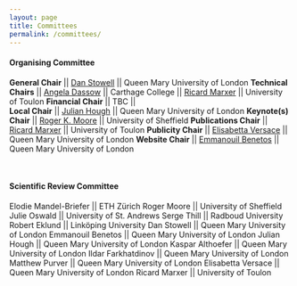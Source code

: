 ```yaml
---
layout: page
title: Committees
permalink: /committees/
--- 
```

 
#### Organising Committee   

**General Chair**       || [Dan Stowell](mailto:dan.stowell@qmul.ac.uk)          ||       Queen Mary University of London
**Technical Chairs**    || [Angela Dassow](mailto:adassow@carthage.edu)          ||       Carthage College
                        || [Ricard Marxer](mailto:ricard.marxer@lis-lab.fr)      ||       University of Toulon
**Financial Chair**     || TBC  ||       
**Local Chair**         || [Julian Hough](mailto:julian.hough:qmul.ac.uk)        ||       Queen Mary University of London
**Keynote(s) Chair**    || [Roger K. Moore](mailto:r.k.moore@sheffield.ac.uk)    ||       University of Sheffield
**Publications Chair**  || [Ricard Marxer](mailto:ricard.marxer@lis-lab.fr)      ||       University of Toulon
**Publicity Chair**     || [Elisabetta Versace](mailto:e.versace@qmul.ac.uk)     ||       Queen Mary University of London
**Website Chair**             || [Emmanouil Benetos](mailto:emmanouil.benetos@qmul.ac.uk) ||    Queen Mary University of London

<br/>  
  
#### Scientific Review Committee

Elodie Mandel-Briefer     ||    ETH Zürich
Roger Moore        ||    University of Sheffield
Julie Oswald       ||    University of St. Andrews
Serge Thill        ||    Radboud University
Robert Eklund      ||    Linköping University
Dan Stowell        ||    Queen Mary University of London
Emmanouil Benetos  ||    Queen Mary University of London
Julian Hough       ||    Queen Mary University of London
Kaspar Althoefer   ||    Queen Mary University of London
Ildar Farkhatdinov ||    Queen Mary University of London
Matthew Purver     ||    Queen Mary University of London
Elisabetta Versace ||    Queen Mary University of London
Ricard Marxer      ||    University of Toulon

<!--
Andrey Anikin      ||    Lund University
Véronique Auberge  ||    Laboratoire d’Informatique de Grenoble
Timo Baumann       ||    Universität Hamburg
Tony Belpaeme      ||    Plymouth University
Nick Cambell       ||    Trinity College Dublin
Fred Cummins       ||    University College Dublin
Angela Dassow      ||    Carthage College
Julie Elie         ||    University of California
Sabrina Engesser   ||    University of Zurich
Sarah Hawkins      ||    Cambridge University
Bhiksha Raj        ||    Carnegie Mellon University
Rita Singh         ||    Carnegie Mellon University
Zheng-Hua Tan      ||    Aalborg University
Petra Wagner       ||    Universität Bielefeld
Benjamin Weiss     ||    TU Berlin
-->

